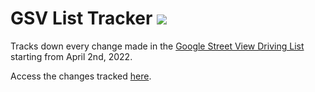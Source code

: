 # GSV List Tracker ![](https://github.com/juanpisuribe13/gsv-list-tracker/actions/workflows/automate.yml/badge.svg?event=push)

Tracks down every change made in the [Google Street View 
Driving List](https://www.google.com/streetview/explore/#sv-headed) 
starting from April 2nd, 2022.

Access the changes tracked [here](https://github.com/juanpisuribe13/gsv-list-tracker/commits/main/data.json).
